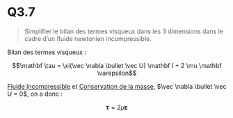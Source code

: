 # Q3.7

> Simplifier le bilan des termes visqueux dans les 3 dimensions dans le cadre d’un fluide newtonien incompressible.

Bilan des termes visqueux :

$$\mathbf \tau = \xi(\vec \nabla \bullet \vec U) \mathbf I + 2 \mu \mathbf \varepsilon$$

[Fluide Incompressible](../Notion/Fluide%20Incompressible.md) et  [Conservation de la masse](../Notion/Conservation%20de%20la%20masse.md), $\vec \nabla \bullet \vec U = 0$, on a donc :

$$\mathbf \tau = 2 \mu \mathbf \varepsilon$$

